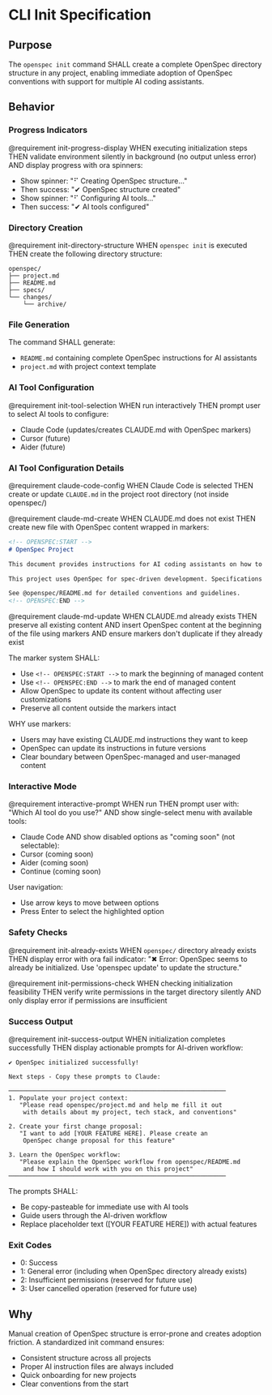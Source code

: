 # CLI Init Specification

## Purpose

The `openspec init` command SHALL create a complete OpenSpec directory structure in any project, enabling immediate adoption of OpenSpec conventions with support for multiple AI coding assistants.

## Behavior

### Progress Indicators

@requirement init-progress-display
WHEN executing initialization steps
THEN validate environment silently in background (no output unless error)
AND display progress with ora spinners:
- Show spinner: "⠋ Creating OpenSpec structure..."
- Then success: "✔ OpenSpec structure created"
- Show spinner: "⠋ Configuring AI tools..."
- Then success: "✔ AI tools configured"

### Directory Creation

@requirement init-directory-structure
WHEN `openspec init` is executed
THEN create the following directory structure:
```
openspec/
├── project.md
├── README.md
├── specs/
└── changes/
    └── archive/
```

### File Generation

The command SHALL generate:
- `README.md` containing complete OpenSpec instructions for AI assistants
- `project.md` with project context template

### AI Tool Configuration

@requirement init-tool-selection
WHEN run interactively
THEN prompt user to select AI tools to configure:
- Claude Code (updates/creates CLAUDE.md with OpenSpec markers)
- Cursor (future)
- Aider (future)

### AI Tool Configuration Details

@requirement claude-code-config
WHEN Claude Code is selected
THEN create or update `CLAUDE.md` in the project root directory (not inside openspec/)

@requirement claude-md-create
WHEN CLAUDE.md does not exist
THEN create new file with OpenSpec content wrapped in markers:
```markdown
<!-- OPENSPEC:START -->
# OpenSpec Project

This document provides instructions for AI coding assistants on how to use OpenSpec conventions for spec-driven development. Follow these rules precisely when working on OpenSpec-enabled projects.

This project uses OpenSpec for spec-driven development. Specifications are the source of truth.

See @openspec/README.md for detailed conventions and guidelines.
<!-- OPENSPEC:END -->
```

@requirement claude-md-update
WHEN CLAUDE.md already exists
THEN preserve all existing content
AND insert OpenSpec content at the beginning of the file using markers
AND ensure markers don't duplicate if they already exist

The marker system SHALL:
- Use `<!-- OPENSPEC:START -->` to mark the beginning of managed content
- Use `<!-- OPENSPEC:END -->` to mark the end of managed content
- Allow OpenSpec to update its content without affecting user customizations
- Preserve all content outside the markers intact

WHY use markers:
- Users may have existing CLAUDE.md instructions they want to keep
- OpenSpec can update its instructions in future versions
- Clear boundary between OpenSpec-managed and user-managed content

### Interactive Mode

@requirement interactive-prompt
WHEN run
THEN prompt user with: "Which AI tool do you use?"
AND show single-select menu with available tools:
- Claude Code
AND show disabled options as "coming soon" (not selectable):
- Cursor (coming soon)
- Aider (coming soon)  
- Continue (coming soon)

User navigation:
- Use arrow keys to move between options
- Press Enter to select the highlighted option

### Safety Checks

@requirement init-already-exists
WHEN `openspec/` directory already exists
THEN display error with ora fail indicator:
"✖ Error: OpenSpec seems to already be initialized. Use 'openspec update' to update the structure."

@requirement init-permissions-check
WHEN checking initialization feasibility
THEN verify write permissions in the target directory silently
AND only display error if permissions are insufficient

### Success Output

@requirement init-success-output
WHEN initialization completes successfully
THEN display actionable prompts for AI-driven workflow:
```
✔ OpenSpec initialized successfully!

Next steps - Copy these prompts to Claude:

────────────────────────────────────────────────────────────
1. Populate your project context:
   "Please read openspec/project.md and help me fill it out
    with details about my project, tech stack, and conventions"

2. Create your first change proposal:
   "I want to add [YOUR FEATURE HERE]. Please create an
    OpenSpec change proposal for this feature"

3. Learn the OpenSpec workflow:
   "Please explain the OpenSpec workflow from openspec/README.md
    and how I should work with you on this project"
────────────────────────────────────────────────────────────
```

The prompts SHALL:
- Be copy-pasteable for immediate use with AI tools
- Guide users through the AI-driven workflow
- Replace placeholder text ([YOUR FEATURE HERE]) with actual features

### Exit Codes

- 0: Success
- 1: General error (including when OpenSpec directory already exists)
- 2: Insufficient permissions (reserved for future use)
- 3: User cancelled operation (reserved for future use)

## Why

Manual creation of OpenSpec structure is error-prone and creates adoption friction. A standardized init command ensures:
- Consistent structure across all projects
- Proper AI instruction files are always included
- Quick onboarding for new projects
- Clear conventions from the start